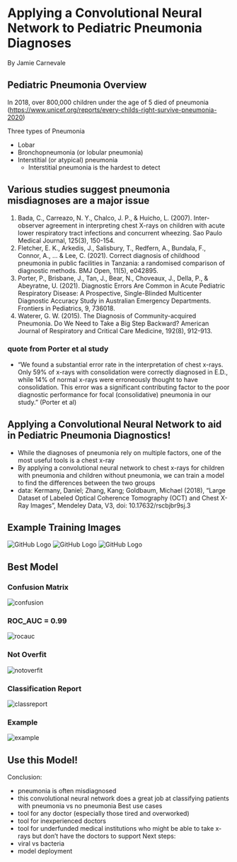 # Applying a Convolutional Neural Network to Pediatric Pneumonia Diagnoses

By Jamie Carnevale

## Pediatric Pneumonia Overview

In 2018, over 800,000 children under the age of 5 died of pneumonia (https://www.unicef.org/reports/every-childs-right-survive-pneumonia-2020) 

Three types of Pneumonia
- Lobar
- Bronchopneumonia (or lobular pneumonia)
- Interstitial (or atypical) pneumonia
  - Interstitial pneumonia is the hardest to detect

## Various studies suggest pneumonia misdiagnoses are a major issue

1. Bada, C., Carreazo, N. Y., Chalco, J. P., & Huicho, L. (2007). Inter-observer agreement in interpreting chest X-rays on children with acute lower respiratory tract infections and concurrent wheezing. Sao Paulo Medical Journal, 125(3), 150-154.
2. Fletcher, E. K., Arkedis, J., Salisbury, T., Redfern, A., Bundala, F., Connor, A., ... & Lee, C. (2021). Correct diagnosis of childhood pneumonia in public facilities in Tanzania: a randomised comparison of diagnostic methods. BMJ Open, 11(5), e042895.
3. Porter, P., Brisbane, J., Tan, J., Bear, N., Choveaux, J., Della, P., & Abeyratne, U. (2021). Diagnostic Errors Are Common in Acute Pediatric Respiratory Disease: A Prospective, Single-Blinded Multicenter Diagnostic Accuracy Study in Australian Emergency Departments. Frontiers in Pediatrics, 9, 736018.
4. Waterer, G. W. (2015). The Diagnosis of Community-acquired Pneumonia. Do We Need to Take a Big Step Backward? American Journal of Respiratory and Critical Care Medicine, 192(8), 912-913.

### quote from Porter et al study
- “We found a substantial error rate in the interpretation of chest x-rays. Only 59% of x-rays with consolidation were correctly diagnosed in E.D., while 14% of normal x-rays were erroneously thought to have consolidation. This error was a significant contributing factor to the poor diagnostic performance for focal (consolidative) pneumonia in our study.” (Porter et al)

## Applying a Convolutional Neural Network to aid in Pediatric Pneumonia Diagnostics!

- While the diagnoses of pneumonia rely on multiple factors, one of the most useful tools is a chest x-ray
- By applying a convolutional neural network to chest x-rays for children with pneumonia and children without pneumonia, we can train a model to find the differences between the two groups
- data: Kermany, Daniel; Zhang, Kang; Goldbaum, Michael (2018), “Large Dataset of Labeled Optical Coherence Tomography (OCT) and Chest X-Ray Images”, Mendeley Data, V3, doi: 10.17632/rscbjbr9sj.3

## Example Training Images

![GitHub Logo](./images/exxraynormal.png)
![GitHub Logo](./images/exxraybacteria.png)
![GitHub Logo](./images/exxraynormal.png)

## Best Model

### Confusion Matrix

![confusion](./images/.png)

### ROC_AUC = 0.99

![rocauc](./images/rocauc.png)

### Not Overfit

![notoverfit](./images/notoverfit.png)

### Classification Report

![classreport](./images/classreport.png)

### Example

![example](./images/exxraybacteriatest.png)

## Use this Model!

Conclusion:
- pneumonia is often misdiagnosed
- this convolutional neural network does a great job at classifying patients with pneumonia vs no pneumonia
Best use cases
- tool for any doctor (especially those tired and overworked)
- tool for inexperienced doctors
- tool for underfunded medical institutions who might be able to take x-rays but don’t have the doctors to support 
Next steps:
- viral vs bacteria
- model deployment




